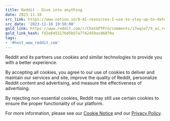 ```yaml
---
title: Reddit - Dive into anything
date: 2023-11-18
src_link: https://www.notion.so/9-AI-resources-I-use-to-stay-up-to-date-with-ChatGPT-AI-ChatGPTPro-e1b77c25b05a4480a816af27636feecb
src_date: '2023-11-18 19:50:00'
gold_link: https://www.reddit.com/r/ChatGPTPro/comments/17wqzo7/9_ai_resources_i_use_to_stay_uptodate_with/?share_id=ALS9ctEkTgsfOLZlGDIKA&rdt=0
gold_link_hash: fd2e6455176d5b57a7742459ac06879a
tags:
- '#host_www_reddit_com'
---
```




 Reddit and its partners use cookies and similar technologies to provide you with a better experience.
 



 By accepting all cookies, you agree to our use of cookies to deliver and maintain our services and site, improve the quality of Reddit, personalize Reddit content and advertising, and measure the effectiveness of advertising.
 



 By rejecting non-essential cookies, Reddit may still use certain cookies to ensure the proper functionality of our platform.
 



 For more information, please see our
 [Cookie Notice](https://reddit.com/en-us/policies/cookies)
 and our
 [Privacy Policy](https://reddit.com/en-us/policies/privacy-policy).